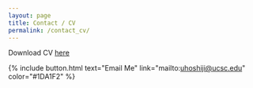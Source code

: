 ```yaml
---
layout: page
title: Contact / CV
permalink: /contact_cv/
---
```



Download CV [here](http://www.{{site.url}}/assets/Umihiko_Hoshijima_cv.pdf)

{% include button.html text="Email Me" link="mailto:uhoshiji@ucsc.edu" color="#1DA1F2" %}

